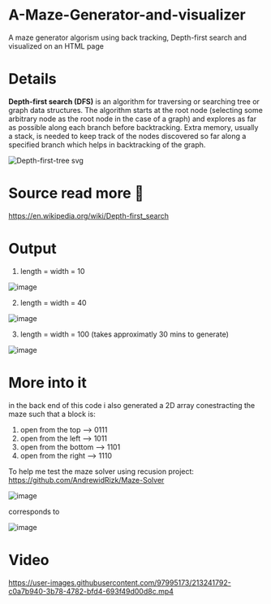# A-Maze-Generator-and-visualizer
A maze generator algorism using back tracking, Depth-first search and visualized on an HTML page
# Details 
**Depth-first search (DFS)** is an algorithm for traversing or searching tree or graph data structures. The algorithm starts at the root node (selecting some arbitrary node as the root node in the case of a graph) and explores as far as possible along each branch before backtracking. Extra memory, usually a stack, is needed to keep track of the nodes discovered so far along a specified branch which helps in backtracking of the graph.

![Depth-first-tree svg](https://user-images.githubusercontent.com/97995173/213224341-7518f5c2-36f0-43cf-8c1c-aed943a89085.png)

# Source read more 📖
https://en.wikipedia.org/wiki/Depth-first_search

# Output
1) length = width = 10

![image](https://user-images.githubusercontent.com/97995173/213225561-efda1332-7a8d-47e3-bc7b-5d2f31133259.png)

2) length = width = 40 

![image](https://user-images.githubusercontent.com/97995173/213224977-f2f9e0a7-679d-41a7-9cb1-a5ce557f9c64.png)
 
3) length = width = 100 (takes approximatly 30 mins to generate)

![image](https://user-images.githubusercontent.com/97995173/213235949-884ecbda-0049-4926-9480-1317ec68b932.png)

# More into it
in the back end of this code i also generated a 2D array conestracting the maze such that a block is:
1) open from the top   -->		 0111
2) open from the left		--> 1011
3) open from the bottom 	--> 1101
4) open from the right		--> 1110 


To help me test the maze solver using recusion project: https://github.com/AndrewidRizk/Maze-Solver

![image](https://user-images.githubusercontent.com/97995173/213239530-d38c0478-8437-40b5-ae90-583ae839ebca.png)

corresponds to 

![image](https://user-images.githubusercontent.com/97995173/213239822-c8aba7e3-0785-4d73-aa85-3ff37d2e8088.png)

# Video




https://user-images.githubusercontent.com/97995173/213241792-c0a7b940-3b78-4782-bfd4-693f49d00d8c.mp4




